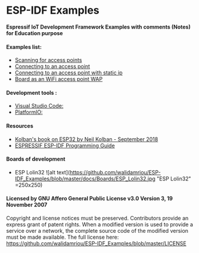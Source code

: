 # ESP-IDF Examples
__Espressif IoT Development Framework Examples with comments (Notes) for Education purpose__

#### Examples list: 
* [Scanning for access points](https://github.com/walidamriou/ESP-IDF_Examples/tree/master/Scanning_for_access_points "Example 1")
* [Connecting to an access point](https://github.com/walidamriou/ESP-IDF_Examples/tree/master/Connecting_to_an_access_point "Example 2")
* [Connecting to an access point with static ip](https://github.com/walidamriou/ESP-IDF_Examples/tree/master/Connecting_to_an_access_point_with_static_ip "Example 3")
* [Board as an WiFi access point WAP](https://github.com/walidamriou/ESP-IDF_Examples/tree/master/Board_as_an_WiFi_access_point_WAP "Example 4")

#### Development tools : 
* [Visual Studio Code:](https://code.visualstudio.com/ "source-code editor developed by Microsoft")
* [PlatformIO:](https://platformio.org/ "Open source, cross-platform IDE and Unified Debugger")

#### Resources
* [Kolban's book on ESP32 by Neil Kolban - September 2018](https://leanpub.com/kolban-ESP32 "Book")
* [ESPRESSIF ESP-IDF Programming Guide](https://docs.espressif.com/projects/esp-idf/en/latest/esp32/api-reference/index.html
 "Website")
 
#### Boards of development
* ESP Lolin32 
![alt text](https://github.com/walidamriou/ESP-IDF_Examples/blob/master/docs/Boards/ESP_Lolin32.jpg "ESP Lolin32" =250x250)


#### Licensed by GNU Affero General Public License v3.0 Version 3, 19 November 2007
Copyright and license notices must be preserved. Contributors provide an express grant of patent rights. When a modified version is used to provide a service over a network, the complete source code of the modified version must be made available.
The full license here: https://github.com/walidamriou/ESP-IDF_Examples/blob/master/LICENSE
